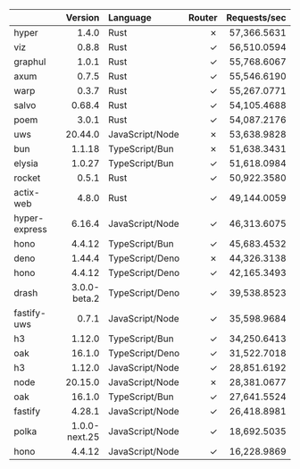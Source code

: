 | | Version | Language | Router | Requests/sec |
| :- | -: | :- | -: | -: |
| hyper | 1.4.0 | Rust | ✗ | 57,366.5631 |
| viz | 0.8.8 | Rust | ✓ | 56,510.0594 |
| graphul | 1.0.1 | Rust | ✓ | 55,768.6067 |
| axum | 0.7.5 | Rust | ✓ | 55,546.6190 |
| warp | 0.3.7 | Rust | ✓ | 55,267.0771 |
| salvo | 0.68.4 | Rust | ✓ | 54,105.4688 |
| poem | 3.0.1 | Rust | ✓ | 54,087.2176 |
| uws | 20.44.0 | JavaScript/Node | ✗ | 53,638.9828 |
| bun | 1.1.18 | TypeScript/Bun | ✗ | 51,638.3431 |
| elysia | 1.0.27 | TypeScript/Bun | ✓ | 51,618.0984 |
| rocket | 0.5.1 | Rust | ✓ | 50,922.3580 |
| actix-web | 4.8.0 | Rust | ✓ | 49,144.0059 |
| hyper-express | 6.16.4 | JavaScript/Node | ✓ | 46,313.6075 |
| hono | 4.4.12 | TypeScript/Bun | ✓ | 45,683.4532 |
| deno | 1.44.4 | TypeScript/Deno | ✗ | 44,326.3138 |
| hono | 4.4.12 | TypeScript/Deno | ✓ | 42,165.3493 |
| drash | 3.0.0-beta.2 | TypeScript/Deno | ✓ | 39,538.8523 |
| fastify-uws | 0.7.1 | JavaScript/Node | ✓ | 35,598.9684 |
| h3 | 1.12.0 | TypeScript/Bun | ✓ | 34,250.6413 |
| oak | 16.1.0 | TypeScript/Deno | ✓ | 31,522.7018 |
| h3 | 1.12.0 | JavaScript/Node | ✓ | 28,851.6192 |
| node | 20.15.0 | JavaScript/Node | ✗ | 28,381.0677 |
| oak | 16.1.0 | TypeScript/Bun | ✓ | 27,641.5524 |
| fastify | 4.28.1 | JavaScript/Node | ✓ | 26,418.8981 |
| polka | 1.0.0-next.25 | JavaScript/Node | ✓ | 18,692.5035 |
| hono | 4.4.12 | JavaScript/Node | ✓ | 16,228.9869 |
